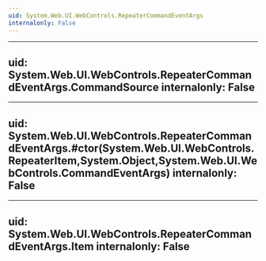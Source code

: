 ```yaml
---
uid: System.Web.UI.WebControls.RepeaterCommandEventArgs
internalonly: False
---
```


---
uid: System.Web.UI.WebControls.RepeaterCommandEventArgs.CommandSource
internalonly: False
---

---
uid: System.Web.UI.WebControls.RepeaterCommandEventArgs.#ctor(System.Web.UI.WebControls.RepeaterItem,System.Object,System.Web.UI.WebControls.CommandEventArgs)
internalonly: False
---

---
uid: System.Web.UI.WebControls.RepeaterCommandEventArgs.Item
internalonly: False
---
